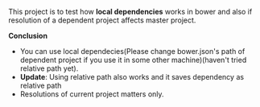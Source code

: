 This project is to test how **local dependencies** works in bower and also if resolution of a dependent project affects master project.

**Conclusion**
- You can use local dependecies(Please change bower.json's path of dependent project if you use it in some other machine)(haven't tried relative path yet).
- __Update__: Using relative path also works and it saves dependency as relative path
- Resolutions of current project matters only. 

